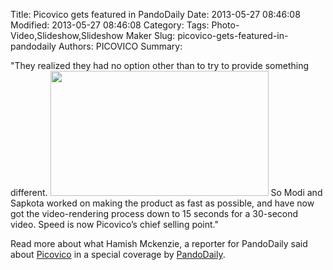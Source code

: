 
Title: Picovico gets featured in PandoDaily
Date: 2013-05-27 08:46:08
Modified: 2013-05-27 08:46:08
Category: 
Tags: Photo-Video,Slideshow,Slideshow Maker
Slug: picovico-gets-featured-in-pandodaily
Authors: PICOVICO
Summary: 


"They realized they had no option other than to try to provide something different. <a href="http://www.picovico.com/blog/wp-content/uploads/2013/05/Untitled.png"><img class="alignright  wp-image-638" title="Picovico" src="http://www.picovico.com/blog/wp-content/uploads/2013/05/Untitled.png" alt="" width="349" height="200" /></a> So Modi and Sapkota worked on making  the product as fast as possible, and have now got the video-rendering process down to 15 seconds for a 30-second video. Speed is now Picovico’s chief selling point."

Read more about what Hamish Mckenzie, a reporter for PandoDaily said about <a title="Picovico" href="http://picovico.com" target="_blank">Picovico</a> in a special coverage by <a title="Zippy Picovico attempts to take on Animoto from the mountains of Nepal" href="http://pandodaily.com/2013/05/23/zippy-picovico-attempts-to-take-on-animoto-from-the-mountains-of-nepal/">PandoDaily</a>.